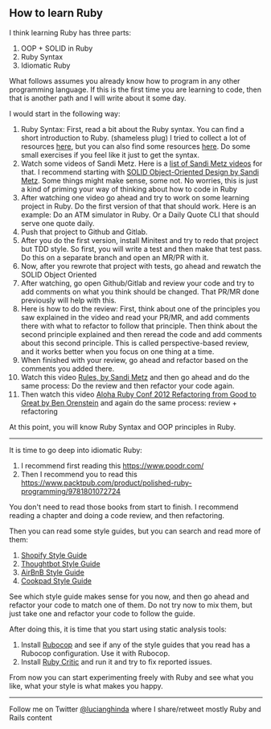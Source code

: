 ## How to learn Ruby

I think learning Ruby has three parts:
1. OOP + SOLID in Ruby
2. Ruby Syntax
3. Idiomatic Ruby

What follows assumes you already know how to program in any other programming language. If this is the first time you are learning to code, then that is another path and I will write about it some day. 

I would start in the following way: 
1. Ruby Syntax: First, read a bit about the Ruby syntax. You can find a short introduction to Ruby. (shameless plug) I tried to collect a lot of resources [here](https://ghinda.com/blog/programming/ruby/2021/learning-ruby.html#learning-ruby-where-and-how), but you can also find some resources [here](https://rubyandrails.info). Do some small exercises if you feel like it just to get the syntax. 
2. Watch some videos of Sandi Metz. Here is a [list of Sandi Metz videos](https://www.youtube.com/results?search_query=sandi+metz) for that. I recommend starting with [SOLID Object-Oriented Design by Sandi Metz](https://www.youtube.com/watch?v=v-2yFMzxqwU). Some things might make sense, some not. No worries, this is just a kind of priming your way of thinking about how to code in Ruby
3. After watching one video go ahead and try to work on some learning project in Ruby. Do the first version of that that should work. Here is an example: Do an ATM simulator in Ruby. Or a Daily Quote CLI that should serve one quote daily. 
4. Push that project to Github and Gitlab. 
5. After you do the first version, install Minitest and try to redo that project but TDD style. So first, you will write a test and then make that test pass. Do this on a separate branch and open an MR/PR with it. 
6. Now, after you rewrote that project with tests, go ahead and rewatch the SOLID Object Oriented
7. After watching, go open Github/Gitlab and review your code and try to add comments on what you think should be changed. That PR/MR done previously will help with this. 
8. Here is how to do the review: First, think about one of the principles you saw explained in the video and read your PR/MR, and add comments there with what to refactor to follow that principle. Then think about the second principle explained and then reread the code and add comments about this second principle. This is called perspective-based review, and it works better when you focus on one thing at a time.
9. When finished with your review, go ahead and refactor based on the comments you added there.
10. Watch this video [Rules, by Sandi Metz](https://www.youtube.com/watch?v=npOGOmkxuio) and then go ahead and do the same process: Do the review and then refactor your code again.
11. Then watch this video [Aloha Ruby Conf 2012 Refactoring from Good to Great by Ben Orenstein](https://www.youtube.com/watch?v=DC-pQPq0acs) and again do the same process: review + refactoring

At this point, you will know Ruby Syntax and OOP principles in Ruby. 

---

It is time to go deep into idiomatic Ruby: 
1. I recommend first reading this https://www.poodr.com/
2. Then I recommend you to read this https://www.packtpub.com/product/polished-ruby-programming/9781801072724

You don't need to read those books from start to finish. I recommend reading a chapter and doing a code review, and then refactoring.

Then you can read some style guides, but you can search and read more of them: 
1. [Shopify Style Guide](https://ruby-style-guide.shopify.dev/)
2. [Thoughtbot Style Guide](https://github.com/thoughtbot/guides/tree/main/ruby)
3. [AirBnB Style Guide](https://airbnb.io/projects/ruby/)
4. [Cookpad Style Guide](https://github.com/cookpad/styleguide/blob/master/ruby.en.md)

See which style guide makes sense for you now, and then go ahead and refactor your code to match one of them. Do not try now to mix them, but just take one and refactor your code to follow the guide. 

After doing this, it is time that you start using static analysis tools:
1. Install [Rubocop](https://github.com/rubocop/rubocop) and see if any of the style guides that you read has a Rubocop configuration. Use it with Rubocop. 
2. Install [Ruby Critic](https://github.com/whitesmith/rubycritic) and run it and try to fix reported issues. 

From now you can start experimenting freely with Ruby and see what you like, what your style is what makes you happy. 

---
Follow me on Twitter [@lucianghinda](https://twitter.com/lucianghinda) where I share/retweet mostly Ruby and Rails content

